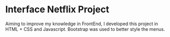 # Interface Netflix Project
Aiming to improve my knowledge in FrontEnd, I developed this project in HTML + CSS and Javascript. Bootstrap was used to better style the menus.
